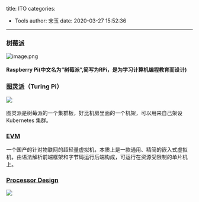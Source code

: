 title: ITO
categories:
 - Tools
author: 宋玉
date: 2020-03-27 15:52:36
---

### [树莓派](https://www.raspberrypi.org/)
![image.png](https://cdn.nlark.com/yuque/0/2020/png/394169/1582640250586-77b27b4c-7a41-4fae-b589-34643224586b.png#align=left&display=inline&height=765&name=image.png&originHeight=1530&originWidth=2872&size=4376686&status=done&style=none&width=1436)<br />
<br />**Raspberry Pi(中文名为“树莓派”,简写为RPi，是为学习计算机编程教育而设计)**

### [图灵派](https://turingpi.com/)（Turing Pi）
![](https://cdn.nlark.com/yuque/0/2020/jpeg/394169/1585295496174-36161d36-21a0-42a6-8261-734bce93dccc.jpeg#align=left&display=inline&height=500&originHeight=500&originWidth=750&size=0&status=done&style=none&width=750)<br />
<br />图灵派是树莓派的一个集群板，好比机房里面的一个机架，可以用来自己架设 Kubernetes 集群。

### [EVM](https://github.com/scriptiot/evm)
一个国产的针对物联网的超轻量虚拟机，本质上是一款通用、精简的嵌入式虚拟机，由语法解析前端框架和字节码运行后端构成，可运行在资源受限制的单片机上。

### [Processor Design](http://www.gamezero.com/team-0/articles/math_magic/micro/index.html)
![](https://cdn.nlark.com/yuque/0/2020/png/394169/1583055008629-0a3e78e6-36a2-4de9-bd0d-4cc26dc3ffdb.png#align=left&display=inline&height=769&originHeight=769&originWidth=1440&size=0&status=done&style=none&width=1440)
